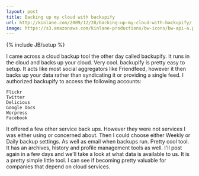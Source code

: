 ```yaml
---
layout: post
title: Backing up my cloud with backupify
url: http://kinlane.com/2009/12/28/backing-up-my-cloud-with-backupify/
image: https://s3.amazonaws.com/kinlane-productions/bw-icons/bw-api-a.png
---
```

{% include JB/setup %}
I came across a cloud backup tool the other day called backupify. It runs in the cloud and backs up your cloud.
Very cool.
backupify is pretty easy to setup. It acts like most social aggregators like Friendfeed, however it then backs up your data rather than syndicating it or providing a single feed.
I authorized backupify to access the following accounts:

	Flickr
	Twitter
	Delicious
	Google Docs
	Worpress
	Facebook

It offered a few other service back ups. However they were not services I was either using or concerned about.
Then I could choose either Weekly or Daily backup settings. As well as email when backups run.
Pretty cool tool. It has an archives, history and profile management tools as well. I'll post again in a few days and we'll take a look at what data is available to us.
It is a pretty simple little tool. I can see if becoming pretty valuable for companies that depend on cloud services.
